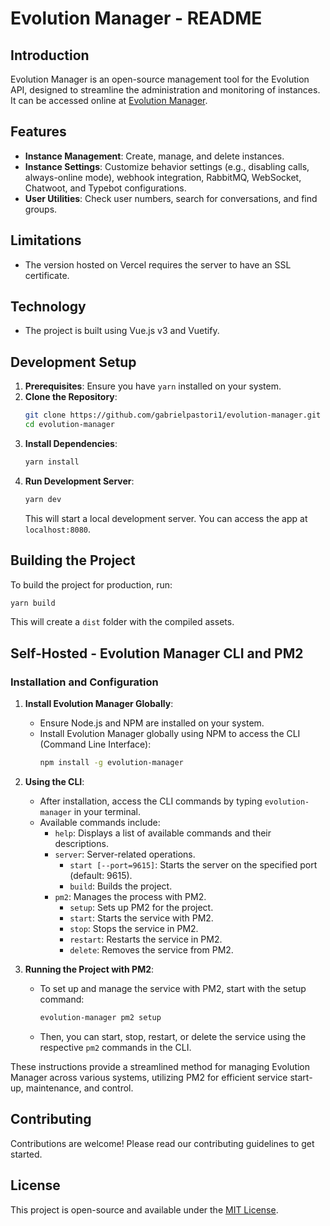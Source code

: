 # Evolution Manager - README

## Introduction
Evolution Manager is an open-source management tool for the Evolution API, designed to streamline the administration and monitoring of instances. It can be accessed online at [Evolution Manager](https://github.com/gabrielpastori1/evolution-manager).

## Features
- **Instance Management**: Create, manage, and delete instances.
- **Instance Settings**: Customize behavior settings (e.g., disabling calls, always-online mode), webhook integration, RabbitMQ, WebSocket, Chatwoot, and Typebot configurations.
- **User Utilities**: Check user numbers, search for conversations, and find groups.

## Limitations
- The version hosted on Vercel requires the server to have an SSL certificate.

## Technology
- The project is built using Vue.js v3 and Vuetify.

## Development Setup
1. **Prerequisites**: Ensure you have `yarn` installed on your system.
2. **Clone the Repository**:
   ```bash
   git clone https://github.com/gabrielpastori1/evolution-manager.git
   cd evolution-manager
   ```
3. **Install Dependencies**:
   ```bash
   yarn install
   ```
4. **Run Development Server**:
   ```bash
   yarn dev
   ```
   This will start a local development server. You can access the app at `localhost:8080`.

## Building the Project
To build the project for production, run:
```bash
yarn build
```
This will create a `dist` folder with the compiled assets.

## Self-Hosted - Evolution Manager CLI and PM2

### Installation and Configuration

1. **Install Evolution Manager Globally**:
   - Ensure Node.js and NPM are installed on your system.
   - Install Evolution Manager globally using NPM to access the CLI (Command Line Interface):
     ```bash
     npm install -g evolution-manager
     ```

2. **Using the CLI**:
   - After installation, access the CLI commands by typing `evolution-manager` in your terminal.
   - Available commands include:
     - `help`: Displays a list of available commands and their descriptions.
     - `server`: Server-related operations.
       - `start [--port=9615]`: Starts the server on the specified port (default: 9615).
       - `build`: Builds the project.
     - `pm2`: Manages the process with PM2.
       - `setup`: Sets up PM2 for the project.
       - `start`: Starts the service with PM2.
       - `stop`: Stops the service in PM2.
       - `restart`: Restarts the service in PM2.
       - `delete`: Removes the service from PM2.

3. **Running the Project with PM2**:
   - To set up and manage the service with PM2, start with the setup command:
     ```bash
     evolution-manager pm2 setup
     ```
   - Then, you can start, stop, restart, or delete the service using the respective `pm2` commands in the CLI.

These instructions provide a streamlined method for managing Evolution Manager across various systems, utilizing PM2 for efficient service start-up, maintenance, and control.
## Contributing
Contributions are welcome! Please read our contributing guidelines to get started.

## License
This project is open-source and available under the [MIT License](LICENSE.md).
